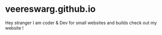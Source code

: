 # veereswarg.github.io
Hey stranger I am coder &amp; Dev for small websites and builds check out my website !
